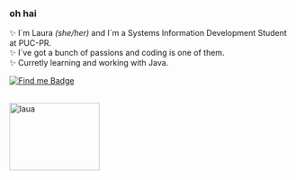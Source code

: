 ### oh hai 


  ✨ I´m Laura <i> (she/her)</i> and I´m a Systems Information Development Student at PUC-PR.
  <br>
  ✨ I´ve got a bunch of passions and coding is one of them.
  <br>
  ✨ Curretly learning and working with Java. 
  <br>
  
  [![Find me Badge](https://img.shields.io/badge/-find%20me%20elsewhere!-blueviolet)](https://linktr.ee/ff0rever)
  
  <br>
  
  <img align="left" alt="laua" height="120" width="160" src="https://64.media.tumblr.com/67ab70e1179ef0f550adab4135e905be/8b82c290c32c68d7-02/s500x750/cdfccb8fb3056b824c49b55ed712bbc89bd5250e.gifv">

  
